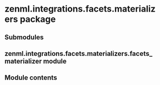 # zenml.integrations.facets.materializers package

## Submodules

## zenml.integrations.facets.materializers.facets_materializer module

## Module contents
